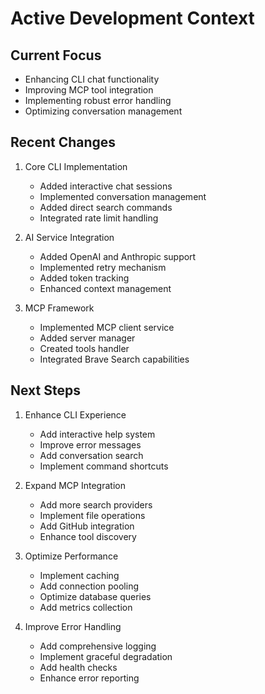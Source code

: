 # Active Development Context

## Current Focus
- Enhancing CLI chat functionality
- Improving MCP tool integration
- Implementing robust error handling
- Optimizing conversation management

## Recent Changes
1. Core CLI Implementation
   - Added interactive chat sessions
   - Implemented conversation management
   - Added direct search commands
   - Integrated rate limit handling

2. AI Service Integration
   - Added OpenAI and Anthropic support
   - Implemented retry mechanism
   - Added token tracking
   - Enhanced context management

3. MCP Framework
   - Implemented MCP client service
   - Added server manager
   - Created tools handler
   - Integrated Brave Search capabilities

## Next Steps
1. Enhance CLI Experience
   - Add interactive help system
   - Improve error messages
   - Add conversation search
   - Implement command shortcuts

2. Expand MCP Integration
   - Add more search providers
   - Implement file operations
   - Add GitHub integration
   - Enhance tool discovery

3. Optimize Performance
   - Implement caching
   - Add connection pooling
   - Optimize database queries
   - Add metrics collection

4. Improve Error Handling
   - Add comprehensive logging
   - Implement graceful degradation
   - Add health checks
   - Enhance error reporting
